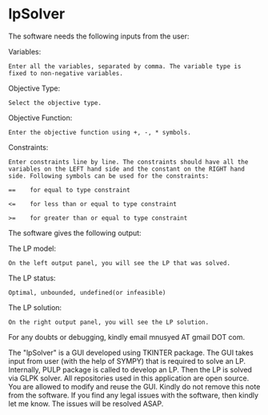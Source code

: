 # lpSolver

The software needs the following inputs from the user:

Variables:

	Enter all the variables, separated by comma. The variable type is fixed to non-negative variables.
	
Objective Type:

	Select the objective type.
	
Objective Function:

	Enter the objective function using +, -, * symbols.
	
Constraints:

	Enter constraints line by line. The constraints should have all the variables on the LEFT hand side and the constant on the RIGHT hand side. Following symbols can be used for the constraints:
	
	==    for equal to type constraint
	
	<=    for less than or equal to type constraint
	
	>=    for greater than or equal to type constraint



The software gives the following output:

The LP model:

	On the left output panel, you will see the LP that was solved.
	
The LP status:

	Optimal, unbounded, undefined(or infeasible)
	
The LP solution: 

	On the right output panel, you will see the LP solution.

For any doubts or debugging, kindly email mnusyed AT gmail DOT com.


The "lpSolver" is a GUI developed using TKINTER package. The GUI takes input from user (with the help of SYMPY) that is required to solve an LP.
Internally, PULP package is called to develop an LP. Then the LP is solved via GLPK solver. 
All repositories used in this application are open source. You are allowed to modify and reuse the GUI. 
Kindly do not remove this note from the software. 
If you find any legal issues with the software, then kindly let me know. The issues will be resolved ASAP.
